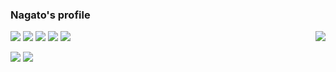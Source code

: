 ### Nagato's profile

<a><img align="right" src="https://github-readme-stats.vercel.app/api/top-langs/?username=yukimuon"/></a>
![](https://img.shields.io/badge/λ-Racket-9cf?style=flat-square&logo=Scheme&labelColor=FF0000&color=blue)
![](https://img.shields.io/badge/-Python-9cf?style=flat-square&logo=Python&labelColor=ffd43b&logoColor=4b8bbe&color=4b8bbe)
![](https://img.shields.io/badge/-Java-9cf?style=flat-square&logo=Java&labelColor=5382a1&logoColor=f89820&color=f89820)
![](https://img.shields.io/badge/-JavaScript-9cf?style=flat-square&logo=JavaScript&labelColor=F0DB4F&logoColor=323330&color=323330)
![](https://img.shields.io/badge/-HTML&CSS-9cf?style=flat-square&logo=HTML5&labelColor=FFFFFF&logoColor=F16529&color=E44D26)

[![](https://img.shields.io/badge/-Twitter-00acee?style=flat-square&labelColor=white&logo=twitter)](https://twitter.com/nagainochiyuki)
[![](https://img.shields.io/badge/-Website-black?style=flat-square&logo=ubuntu&logoColor=000000&labelColor=white)](https://yukimuon.com)
